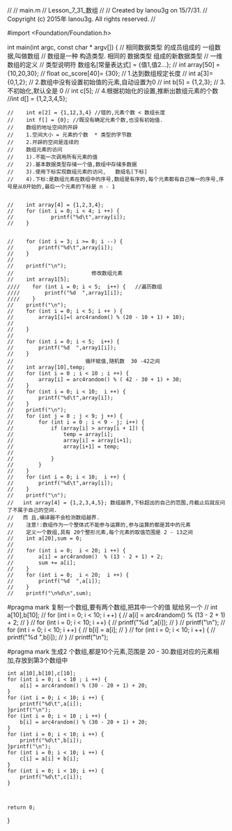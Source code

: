 //
//  main.m
//  Lesson_7_31_数组
//
//  Created by lanou3g on 15/7/31.
//  Copyright (c) 2015年 lanou3g. All rights reserved.
//

#import <Foundation/Foundation.h>

int main(int argc, const char * argv[]) {
    //    相同数据类型 的成员组成的  一组数据,叫做数组
    //    数组是一种 构造类型. 相同的 数据类型 组成的新数据类型
    //    一维数组的定义
    //    类型说明符  数组名[常量表达式] = {值1,值2...};
    //    int  array[50] = {10,20,30};
    //    float oc_score[40]= {30};
    //    1.达到数组规定长度
    //    int a[3]= {0,1,2};
    //    2.数组中没有设置初始值的元素,自动设置为0
    //    int b[5] = {1,2,3};
    //    3.不初始化,默认全是 0
    //    int c[5];
    //    4.根据初始化的设置,推断出数组元素的个数
    //int d[] = {1,2,3,4,5};
    
    //    int e[2] = {1,12,3,4} //错的,元素个数 < 数组长度
    //    int f[] = {0}; //既没有确定元素个数,也没有初始值.
    //    数组的地址空间的开辟
    //    1.空间大小 = 元素的个数  * 类型的字节数
    //    2.开辟的空间是连续的
    //    数组元素的访问
    //    1).不能一次调用所有元素的值
    //    2).基本数据类型存储一个值,数组中存储多数据
    //    3).使用下标实现数组元素的访问,   数组名[下标]
    //    4).下标:是数组元素在数组中的序号,数组是有序的,每个元素都有自己唯一的序号,序号是从0开始的,最后一个元素的下标是 n - 1
    
    
    //    int array[4] = {1,2,3,4};
    //    for (int i = 0; i < 4; i ++) {
    //            printf("%d\t",array[i]);
    //    }
    
    
    //    for (int i = 3; i >= 0; i --) {
    //        printf("%d\t",array[i]);
    //    }
    //
    //    printf("\n");
    //                         修改数组元素
    //    int array1[5];
    ////    for (int i = 0; i < 5;  i++) {   //遍历数组
    ////        printf("%d  ",array1[i]);
    ////    }
    //    printf("\n");
    //    for (int i = 0; i < 5; i ++ ) {
    //        array1[i]=( arc4random() % (20 - 10 + 1) + 10);
    //
    //    }
    //
    //    for (int i = 0; i < 5;  i++) {
    //        printf("%d  ",array1[i]);
    //    }
    //                       循环赋值,随机数  30 -42之间
    //    int array[10],temp;
    //    for (int i = 0 ; i < 10 ; i ++) {
    //        array[i] = arc4random() % ( 42 - 30 + 1) + 30;
    //    }
    //    for (int i = 0; i < 10;  i ++) {
    //        printf("%d\t",array[i]);
    //    }
    //    printf("\n");
    //    for (int j = 0 ; j < 9; j ++) {
    //        for (int i = 0 ; i < 9 - j; i++) {
    //            if (array[i] > array[i + 1]) {
    //                temp = array[i];
    //                array[i] = array[i+1];
    //                array[i+1] = temp;
    //
    //            }
    //        }
    //    }
    //    for (int i = 0; i < 10;  i ++) {
    //        printf("%d\t",array[i]);
    //    }
    //    printf("\n");
    //   int array[4] = {1,2,3,4,5}; 数组越界,下标超出的自己的范围,月截止后就反问了不属于自己的空间.
    //   而 且,编译器不会检测数组越界.
    //    注意!:数组作为一个整体式不能参与运算的,参与运算的都是其中的元素
    //    定义一个数组,具有 20个整形元素,每个元素的取值范围是 2 - 13之间
    //    int a[20],sum = 0;
    //    
    //    for (int i = 0;  i < 20; i ++) {
    //        a[i] = arc4random()  % (13 - 2 + 1) + 2;
    //        sum += a[i];
    //    }
    //    for (int i = 0;  i < 20;  i ++) {
    //        printf("%d  ",a[i]);
    //    }
    //    printf("\n%d\n",sum);
#pragma mark    复制一个数组,要有两个数组,把其中一个的值 赋给另一个
//    int a[10],b[10];
//       for (int i = 0;  i < 10; i ++) {
//         a[i] = arc4random()  % (13 - 2 + 1) + 2;
//       }
//     for (int i = 0;  i < 10;  i ++) {
//         printf("%d  ",a[i]);
//      }
//    printf("\n");
//    for (int i = 0; i < 10; i ++) {
//        b[i] = a[i];
//    }
//     for (int i = 0;  i < 10;  i ++) {
//           printf("%d  ",b[i]);
//        }
//    printf("\n");
    
#pragma mark    生成2 个数组,都是10个元素,范围是 20 - 30.数组对应的元素相加,存放到第3个数组中
    
    int a[10],b[10],c[10];
    for (int i = 0; i < 10 ; i ++) {
        a[i] = arc4random() % (30 - 20 + 1) + 20;
    }
    for (int i = 0; i < 10; i ++) {
        printf("%d\t",a[i]);
    }printf("\n");
    for (int i = 0; i < 10 ; i ++) {
        b[i] = arc4random() % (30 - 20 + 1) + 20;
    }
    for (int i = 0; i < 10; i ++) {
        printf("%d\t",b[i]);
    }printf("\n");
    for (int i = 0; i < 10; i ++) {
        c[i] = a[i] + b[i];
    }
    for (int i = 0; i < 10; i ++) {
        printf("%d\t",c[i]);
    }
    
    
    
    return 0;
}
